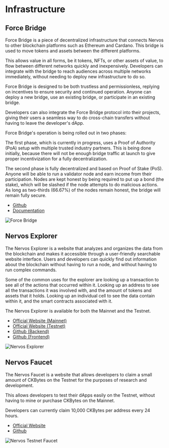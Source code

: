 # Infrastructure

## Force Bridge

Force Bridge is a piece of decentralized infrastructure that connects Nervos to other blockchain platforms such as Ethereum and Cardano. This bridge is used to move tokens and assets between the different platforms.

This allows value in all forms, be it tokens, NFTs, or other assets of value, to flow between different networks quickly and inexpensively. Developers can integrate with the bridge to reach audiences across multiple networks immediately, without needing to deploy new infrastructure to do so.

Force Bridge is designed to be both trustless and permissionless, replying on incentives to ensure security and continued operation. Anyone can deploy a new bridge, use an existing bridge, or participate in an existing bridge.

Developers can also integrate the Force Bridge protocol into their projects, giving their users a seamless way to do cross-chain transfers without having to leave the developer's dApp.

Force Bridge's operation is being rolled out in two phases:

The first phase, which is currently in progress, uses a Proof of Authority (PoA) setup with multiple trusted industry partners. This is being done initially, because there will not be enough bridge traffic at launch to give proper incentivization for a fully decentralization.

The second phase is fully decentralized and based on Proof of Stake (PoS). Anyone will be able to run a validator node and earn income from their participation. Nodes are kept honest by being required to put up a bond (the stake), which will be slashed if the node attempts to do malicious actions. As long as two-thirds (66.67%) of the nodes remain honest, the bridge will remain fully secure.

- [Github](https://github.com/nervosnetwork/force-bridge)
- [Documentation](https://github.com/nervosnetwork/force-bridge/tree/main/docs)

![Force Bridge](https://raw.githubusercontent.com/nervosnetwork/layer2-evm-documentation/master/conceptual-explainers/images/nervos-force-bridge.png)

## Nervos Explorer

The Nervos Explorer is a website that analyzes and organizes the data from the blockchain and makes it accessible through a user-friendly searchable website interface. Users and developers can quickly find out information about the blockchain without having to run a node, and without having to run complex commands.

Some of the common uses for the explorer are looking up a transaction to see all of the actions that occurred within it. Looking up an address to see all the transactions it was involved with, and the amount of tokens and assets that it holds. Looking up an individual cell to see the data contain within it, and the smart contracts associated with it.

The Nervos Explorer is available for both the Mainnet and the Testnet.

- [Official Website (Mainnet)](https://explorer.nervos.org/)
- [Official Website (Testnet)](https://explorer.nervos.org/aggron)
- [Github (Backend)](https://github.com/nervosnetwork/ckb-explorer)
- [Github (Frontend)](https://github.com/nervosnetwork/ckb-explorer-frontend)

![Nervos Explorer](https://raw.githubusercontent.com/nervosnetwork/layer2-evm-documentation/master/conceptual-explainers/images/nervos-explorer.png)

## Nervos Faucet

The Nervos Faucet is a website that allows developers to claim a small amount of CKBytes on the Testnet for the purposes of research and development.

This allows developers to test their dApps easily on the Testnet, without having to mine or purchase CKBytes on the Mainnet.

Developers can currently claim 10,000 CKBytes per address every 24 hours.

- [Official Website](https://faucet.nervos.org/)
- [Github](https://github.com/nervosnetwork/ckb-testnet-faucet)

![Nervos Testnet Faucet](https://raw.githubusercontent.com/nervosnetwork/layer2-evm-documentation/master/conceptual-explainers/images/nervos-faucet.png)

